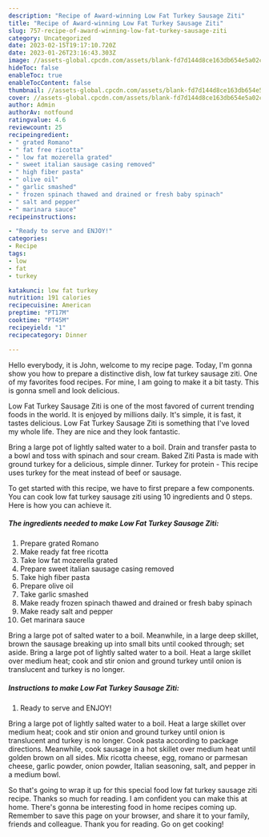 ```yaml
---
description: "Recipe of Award-winning Low Fat Turkey Sausage Ziti"
title: "Recipe of Award-winning Low Fat Turkey Sausage Ziti"
slug: 757-recipe-of-award-winning-low-fat-turkey-sausage-ziti
category: Uncategorized
date: 2023-02-15T19:17:10.720Z
date: 2023-01-26T23:16:43.303Z
image: //assets-global.cpcdn.com/assets/blank-fd7d144d8ce163db654e5a02c40b08a2775adb7897d16e4062681dc7e1b2800f.png
hideToc: false
enableToc: true
enableTocContent: false
thumbnail: //assets-global.cpcdn.com/assets/blank-fd7d144d8ce163db654e5a02c40b08a2775adb7897d16e4062681dc7e1b2800f.png
cover: //assets-global.cpcdn.com/assets/blank-fd7d144d8ce163db654e5a02c40b08a2775adb7897d16e4062681dc7e1b2800f.png
author: Admin
authorAv: notfound
ratingvalue: 4.6
reviewcount: 25
recipeingredient:
- " grated Romano"
- " fat free ricotta"
- " low fat mozerella grated"
- " sweet italian sausage casing removed"
- " high fiber pasta"
- " olive oil"
- " garlic smashed"
- " frozen spinach thawed and drained or fresh baby spinach"
- " salt and pepper"
- " marinara sauce"
recipeinstructions:

- "Ready to serve and ENJOY!"
categories:
- Recipe
tags:
- low
- fat
- turkey

katakunci: low fat turkey 
nutrition: 191 calories
recipecuisine: American
preptime: "PT17M"
cooktime: "PT45M"
recipeyield: "1"
recipecategory: Dinner

---
```



Hello everybody, it is John, welcome to my recipe page. Today, I'm gonna show you how to prepare a distinctive dish, low fat turkey sausage ziti. One of my favorites food recipes. For mine, I am going to make it a bit tasty. This is gonna smell and look delicious.

Low Fat Turkey Sausage Ziti is one of the most favored of current trending foods in the world. It is enjoyed by millions daily. It's simple, it is fast, it tastes delicious. Low Fat Turkey Sausage Ziti is something that I've loved my whole life. They are nice and they look fantastic.

Bring a large pot of lightly salted water to a boil. Drain and transfer pasta to a bowl and toss with spinach and sour cream. Baked Ziti Pasta is made with ground turkey for a delicious, simple dinner. Turkey for protein - This recipe uses turkey for the meat instead of beef or sausage.


To get started with this recipe, we have to first prepare a few components. You can cook low fat turkey sausage ziti using 10 ingredients and 0 steps. Here is how you can achieve it.

<!--inarticleads1-->

##### The ingredients needed to make Low Fat Turkey Sausage Ziti:

1. Prepare  grated Romano
1. Make ready  fat free ricotta
1. Take  low fat mozerella grated
1. Prepare  sweet italian sausage casing removed
1. Take  high fiber pasta
1. Prepare  olive oil
1. Take  garlic smashed
1. Make ready  frozen spinach thawed and drained or fresh baby spinach
1. Make ready  salt and pepper
1. Get  marinara sauce


Bring a large pot of salted water to a boil. Meanwhile, in a large deep skillet, brown the sausage breaking up into small bits until cooked through; set aside. Bring a large pot of lightly salted water to a boil. Heat a large skillet over medium heat; cook and stir onion and ground turkey until onion is translucent and turkey is no longer. 

<!--inarticleads2-->

##### Instructions to make Low Fat Turkey Sausage Ziti:


1. Ready to serve and ENJOY!

Bring a large pot of lightly salted water to a boil. Heat a large skillet over medium heat; cook and stir onion and ground turkey until onion is translucent and turkey is no longer. Cook pasta according to package directions. Meanwhile, cook sausage in a hot skillet over medium heat until golden brown on all sides. Mix ricotta cheese, egg, romano or parmesan cheese, garlic powder, onion powder, Italian seasoning, salt, and pepper in a medium bowl. 

So that's going to wrap it up for this special food low fat turkey sausage ziti recipe. Thanks so much for reading. I am confident you can make this at home. There's gonna be interesting food in home recipes coming up. Remember to save this page on your browser, and share it to your family, friends and colleague. Thank you for reading. Go on get cooking!
